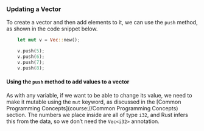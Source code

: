 ### Updating a Vector

To create a vector and then add elements to it, we can use the `push` method,
as shown in the code snippet below.

```rust
    let mut v = Vec::new();

    v.push(5);
    v.push(6);
    v.push(7);
    v.push(8);
```

#### Using the `push` method to add values to a vector

As with any variable, if we want to be able to change its value, we need to
make it mutable using the `mut` keyword, as discussed in the [Common Programming Concepts](course://Common Programming Concepts) section. The numbers
we place inside are all of type `i32`, and Rust infers this from the data, so
we don’t need the `Vec<i32>` annotation.